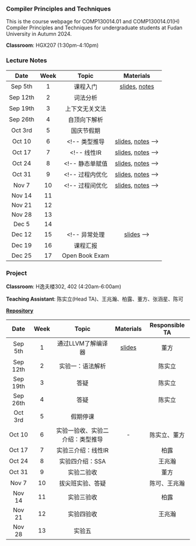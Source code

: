 ### Compiler Principles and Techniques 
This is the course webpage for COMP130014.01 and COMP130014.01(H) Compiler Principles and Techniques for undergraduate students at Fudan University in Autumn 2024.

**Classroom**: HGX207 (1:30pm-4:10pm)

### Lecture Notes

| Date | Week | Topic | Materials |
|:---------:|:---------:|:---------:|:------------------:|
| Sep 5th |  1  | 课程入门  | [slides](slides/L1-课程入门.pdf), [notes](notes/l1-intro.pdf) |
| Sep 12th  |  2  | 词法分析 | <!--[slides](slides/L2-词法分析.pdf), [notes](notes/l2-lex.pdf) -->|
| Sep 19th |  3  | 上下文无关文法 | <!--[slides](slides/L3-上下文无关文法.pdf), [notes](notes/l3-cfg.pdf), [TeaPL语法标准](notes/appendix-teapl.pdf) --> |
| Sep 26th |  4  | 自顶向下解析 | <!--[slides](slides/L4-自顶向下解析.pdf), [notes](notes/l4-topdown.pdf)  -->|
| Oct 3rd |  5  | 国庆节假期 | <!--[slides](slides/L5-自底向上解析.pdf), [notes](notes/l5-bottomup.pdf)  -->|
| Oct 10  |  6   | <!-- 类型推导 | [slides](slides/L6-类型推导.pdf), [notes](notes/l6-typecheck.pdf)  -->|
| Oct 17  |  7   | <!-- 线性IR | [slides](slides/L7-线性IR.pdf), [notes](notes/l7-linearIR.pdf)   -->|
| Oct 24 |  8   | <!-- 静态单赋值 | [slides](slides/L8-静态单赋值.pdf), [notes](notes/l8-ssa.pdf)  -->|
| Oct 31 |  9   | <!-- 过程内优化  | [slides](slides/L9-过程内优化.pdf), [notes](notes/l9-intraopt.pdf)  -->|
| Nov 7 |  10   | <!-- 过程间优化  | [slides](slides/L10-过程间优化.pdf), [notes](notes/l10-interopt.pdf)  -->|
| Nov 14 |  11   | <!--指令选择  [slides](slides/L11-指令选择.pdf), [notes](notes/l11-instsel.pdf)  -->|
| Nov 21 |  12  | <!-- 寄存器分配  [slides](slides/L12-寄存器分配.pdf), [notes](notes/l12-regalloc.pdf)  -->|
| Nov 28 |  13  | <!-- [slides](slides/L13-指令调度与优化.pdf)  -->|
| Dec 5 |  14  | <!-- 并行和优化--> | |
| Dec 12    |  15  | <!-- 异常处理  |  [slides](slides/L14-并行和优化.pdf)  --> |
| Dec 19  |  16  | 课程汇报 | |
| Dec 25  | 17  | Open Book Exam  | |


### Project

**Classroom**: H逸夫楼302, 402 (4:20am-6:00am)

**Teaching Assistant**: 陈实立(Head TA)、王兆瀚、柏露、董方、张涵星、陈可

[**Repository**](https://github.com/hxuhack/compiler_project)

| Date | Week | Topic | Materials | Responsible TA |
|:---------:|:---------:|:---------:|:------------------:|:----------:|
| Sep 5th |  1  | 通过LLVM了解编译器 | [slides](project/PJ0_LLVM.pdf) | 董方 |
| Sep 12th |  2  | 实验一：语法解析 | <!-- [slides](project/24s-assignment1/Compiler_Assignment1.pdf), [Lex&Yacc-1](project/24s-assignment1/Lex&Yacc入门.md), [Lex&Yacc-2](project/24s-assignment1/Lex&Yacc进阶.md), [assignment1](project/24s-assignment1/Compiler_Assignment1.md), branch: 24s-assignment1 -->| 陈实立  |
| Sep 19th |  3  | 答疑  | <!-- [slides](project/24s-assignment1/Compiler_Assignment1-补充.pdf)--> | 陈实立 |
| Sep 26th |  4  | 答疑  | | 陈实立 |
| Oct 3rd |  5  | 假期停课 | <!-- [slides](project/24s-assignment2/Assignment2_typecheck.pdf)--> |  |
| Oct 10   |  6   | 实验一验收、实验二介绍：类型推导 | - | 陈实立、董方 |
| Oct 17 |  7   | 实验三介绍：线性IR | <!-- [assignment3](project/24s-assignment3/assignment3.pdf),[genLinearIR](project/24s-assignment3/genLinearIR.pdf),[LLVMIR](project/24s-assignment3/LLVMIR.pdf)--> | 柏露 |
| Oct 24 |  8   | 实验四介绍：SSA | <!-- [assignment4](project/24s-assignment4/assignment4.pdf) --> | 王兆瀚  |
| Oct 31 |  9   | 实验二验收 | | 董方 |
| Nov 7 |  10   | 拔尖班实验、答疑 | | 陈可、王兆瀚 |
| Nov 14 |  11   | 实验三验收 | | 柏露 |
| Nov 21 |  12  | 实验四验收  | | 王兆瀚  |
| Nov 28 |  13  | 实验五 | <!-- [assignment5](project/24s-assignment5/README.md) [asm_arm](project/24s-assignment5/asm.md) -->
<!--
The specifications of the programming languages and intermidiate code employed in this course can be found [here](teapl/README.md). 
-->



